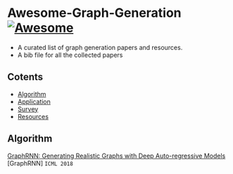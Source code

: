 # Awesome-Graph-Generation [![Awesome](https://cdn.rawgit.com/sindresorhus/awesome/d7305f38d29fed78fa85652e3a63e154dd8e8829/media/badge.svg)](https://github.com/sindresorhus/awesome)
 - A curated list of graph generation papers and resources.
 - A bib file for all the collected papers

## Cotents
- [Algorithm](#Algorithm)
- [Application](#Application)
- [Survey](#Survey)
- [Resources](#Resource)


## Algorithm
[GraphRNN: Generating Realistic Graphs with Deep Auto-regressive Models](http://proceedings.mlr.press/v80/you18a.html) [GraphRNN] ```ICML 2018```
